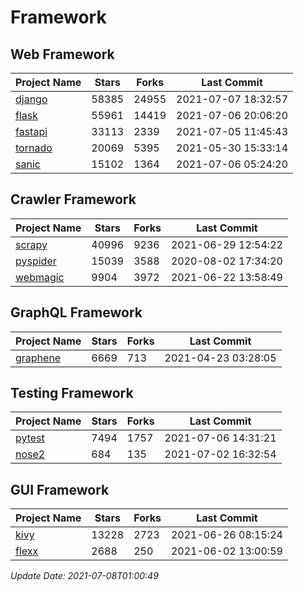 # Framework

## Web Framework
| Project Name | Stars | Forks | Last Commit |
| ------------ | ----- | ----- | ----------- |
| [django](https://github.com/django/django) | 58385 | 24955 | 2021-07-07 18:32:57 |
| [flask](https://github.com/pallets/flask) | 55961 | 14419 | 2021-07-06 20:06:20 |
| [fastapi](https://github.com/tiangolo/fastapi) | 33113 | 2339 | 2021-07-05 11:45:43 |
| [tornado](https://github.com/tornadoweb/tornado) | 20069 | 5395 | 2021-05-30 15:33:14 |
| [sanic](https://github.com/sanic-org/sanic) | 15102 | 1364 | 2021-07-06 05:24:20 |

## Crawler Framework
| Project Name | Stars | Forks | Last Commit |
| ------------ | ----- | ----- | ----------- |
| [scrapy](https://github.com/scrapy/scrapy) | 40996 | 9236 | 2021-06-29 12:54:22 |
| [pyspider](https://github.com/binux/pyspider) | 15039 | 3588 | 2020-08-02 17:34:20 |
| [webmagic](https://github.com/code4craft/webmagic) | 9904 | 3972 | 2021-06-22 13:58:49 |

## GraphQL Framework
| Project Name | Stars | Forks | Last Commit |
| ------------ | ----- | ----- | ----------- |
| [graphene](https://github.com/graphql-python/graphene) | 6669 | 713 | 2021-04-23 03:28:05 |

## Testing Framework
| Project Name | Stars | Forks | Last Commit |
| ------------ | ----- | ----- | ----------- |
| [pytest](https://github.com/pytest-dev/pytest) | 7494 | 1757 | 2021-07-06 14:31:21 |
| [nose2](https://github.com/nose-devs/nose2) | 684 | 135 | 2021-07-02 16:32:54 |

## GUI Framework
| Project Name | Stars | Forks | Last Commit |
| ------------ | ----- | ----- | ----------- |
| [kivy](https://github.com/kivy/kivy) | 13228 | 2723 | 2021-06-26 08:15:24 |
| [flexx](https://github.com/flexxui/flexx) | 2688 | 250 | 2021-06-02 13:00:59 |

*Update Date: 2021-07-08T01:00:49*